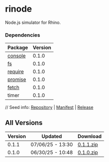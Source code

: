 # rinode

Node.js simulator for Rhino.

### Dependencies

|Package|Version|
|---|---|
|[console](../console)|0.1.0|
|[fs](../fs)|0.1.0|
|[require](../require)|0.1.0|
|[promise](../promise)|0.1.0|
|[fetch](../fetch)|0.1.0|
|timer|0.1.0|

// Seed info: [Repository](https://github.com/fabriccore/rinode-js) | [Manifest](https://raw.githubusercontent.com/fabriccore/rinode-js/refs/heads/master/package.json) | [Release](https://github.com/fabriccore/rinode-js/archive/refs/heads/master.zip)

## All Versions

|Version|Updated|Download|
|---|---|---|
|0.1.1|07/06/25 - 13:30|[0.1.1.zip](./releases/0.1.1.zip)|
|0.1.0|06/30/25 - 10:48|[0.1.0.zip](./releases/0.1.0.zip)|